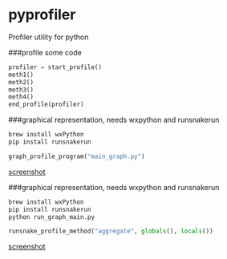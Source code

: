 # pyprofiler
Profiler utility for python

###profile some code
```python
profiler = start_profile()
meth1()
meth2()
meth3()
meth4()
end_profile(profiler)
```

###graphical representation, needs wxpython and runsnakerun
```bash
brew install wxPython
pip install runsnakerun
```

```python
graph_profile_program("main_graph.py")
```

[screenshot](./main_graph.png)

###graphical representation, needs wxpython and runsnakerun
```bash
brew install wxPython
pip install runsnakerun
python run_graph_main.py
```

```python
runsnake_profile_method("aggregate", globals(), locals())
```

[screenshot](./snake.png)
